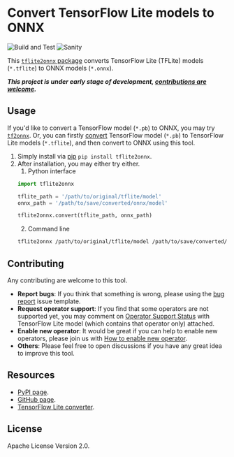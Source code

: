 Convert TensorFlow Lite models to ONNX
======================================

![Build and Test](https://github.com/jackwish/tflite2onnx/workflows/Build%20and%20Test/badge.svg)
![Sanity](https://github.com/jackwish/tflite2onnx/workflows/Sanity/badge.svg)

This [`tflite2onnx` package][pypi] converts
TensorFlow Lite (TFLite) models (`*.tflite`) to ONNX models (`*.onnx`).

***This project is under early stage of development, [contributions are welcome](#contributing).***


## Usage

If you'd like to convert a TensorFlow model (`*.pb`) to ONNX, you may try
[`tf2onnx`](https://github.com/onnx/tensorflow-onnx). Or, you can firstly
[convert][tf2tflite] TensorFlow model (`*.pb`)
to TensorFlow Lite models (`*.tflite`), and then convert to ONNX using this tool.

1. Simply install via [pip][pypi] `pip install tflite2onnx`.
2. After installation, you may either try either.
    1. Python interface
    ```py
    import tflite2onnx

    tflite_path = '/path/to/original/tflite/model'
    onnx_path = '/path/to/save/converted/onnx/model'

    tflite2onnx.convert(tflite_path, onnx_path)
    ```
    2. Command line
    ```sh
    tflite2onnx /path/to/original/tflite/model /path/to/save/converted/onnx/model
    ```


## Contributing

Any contributing are welcome to this tool.

* **Report bugs**: If you think that something is wrong, please using the [bug report](https://github.com/jackwish/tflite2onnx/issues/new?assignees=&labels=bug&template=bug-report.md&title=) issue template.
* **Request operator support**: If you find that some operators are not supported yet, you may comment on [Operator Support Status](https://github.com/jackwish/tflite2onnx/issues/3) with TensorFlow Lite model (which contains that operator only) attached.
* **Enable new operator**: It would be great if you can help to enable new operators, please join us with [How to enable new operator](docs/how-to-enable-new-operator.md).
* **Others**: Please feel free to open discussions if you have any great idea to improve this tool.


## Resources

* [PyPI page][pypi].
* [GitHub page][github].
* [TensorFlow Lite converter][tf2tflite].


## License

Apache License Version 2.0.

[pypi]: https://pypi.org/project/tflite2onnx/
[github]: https://github.com/jackwish/tflite2onnx
[tf2tflite]: https://www.tensorflow.org/lite/convert
